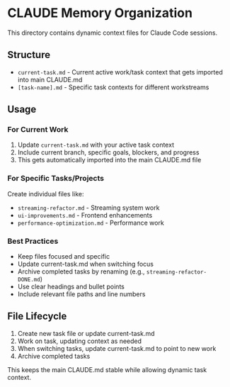 # CLAUDE Memory Organization

This directory contains dynamic context files for Claude Code sessions.

## Structure

- `current-task.md` - Current active work/task context that gets imported into main CLAUDE.md
- `[task-name].md` - Specific task contexts for different workstreams

## Usage

### For Current Work
1. Update `current-task.md` with your active task context
2. Include current branch, specific goals, blockers, and progress
3. This gets automatically imported into the main CLAUDE.md file

### For Specific Tasks/Projects
Create individual files like:
- `streaming-refactor.md` - Streaming system work
- `ui-improvements.md` - Frontend enhancements  
- `performance-optimization.md` - Performance work

### Best Practices
- Keep files focused and specific
- Update current-task.md when switching focus
- Archive completed tasks by renaming (e.g., `streaming-refactor-DONE.md`)
- Use clear headings and bullet points
- Include relevant file paths and line numbers

## File Lifecycle
1. Create new task file or update current-task.md
2. Work on task, updating context as needed
3. When switching tasks, update current-task.md to point to new work
4. Archive completed tasks

This keeps the main CLAUDE.md stable while allowing dynamic task context.